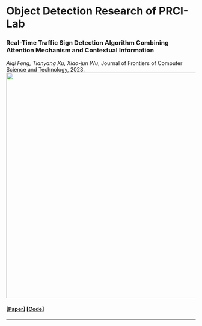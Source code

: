 # Object Detection Research of PRCI-Lab

### Real-Time Traffic Sign Detection Algorithm Combining Attention Mechanism and Contextual Information 
*Aiqi Feng, Tianyang Xu, Xiao-jun Wu*, Journal of Frontiers of Computer Science and Technology, 2023. </br>
<img src="figs/CSP-WT.png" width="600">
#### [[Paper](http://fcst.ceaj.org/EN/10.3778/j.issn.1673-9418.2212065)]   [[Code]()]
---
